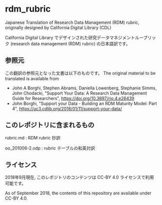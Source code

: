 # rdm_rubric
Japanese Translation of Research Data Management (RDM) rubric, originally designed by California Digital Library (CDL)

California Digital Library でデザインされた研究データマネジメントルーブリック (research data management (RDM) rubric) の日本語訳です。

## 参照元
この翻訳の参照元となった文書は以下のものです。
The original material to be translated is available from 

* John A Borghi, Stephen Abrams, Daniella Lowenberg, Stephanie Simms, John Chodacki, "Support Your Data: A Research Data Management Guide for Researchers", https://doi.org/10.3897/rio.4.e26439
* John Borghi, "Support your Data - Building an RDM Maturity Model: Part 4", https://uc3.cdlib.org/2018/01/11/support-your-data/

## このレポジトリに含まれるもの
rubric.md : RDM rubric 抄訳

oo_201006-2.odp : rubric テーブルの和英対訳

## ライセンス
2018年9月現在, このレポジトリのコンテンツは CC-BY 4.0 ライセンスで利用可能です。

As of September 2018, the contents of this repository are available under CC-BY 4.0.
